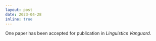 ```yaml
---
layout: post
date: 2023-04-28
inline: true
---
```

One paper has been accepted for publication in <i>Linguistics Vanguard</i>.
